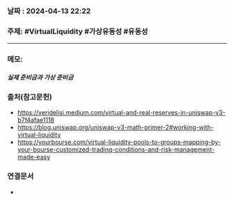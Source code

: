 
### 날짜 : 2024-04-13 22:22

### 주제: #VirtualLiquidity #가상유동성 #유동성 


---
### 메모: 
##### 실제 준비금과 가상 준비금

### 출처(참고문헌)
- https://veridelisi.medium.com/virtual-and-real-reserves-in-uniswap-v3-b7f4afae1118
- https://blog.uniswap.org/uniswap-v3-math-primer-2#working-with-virtual-liquidity
- https://yourbourse.com/virtual-liquidity-pools-to-groups-mapping-by-your-bourse-customized-trading-conditions-and-risk-management-made-easy

### 연결문서
-